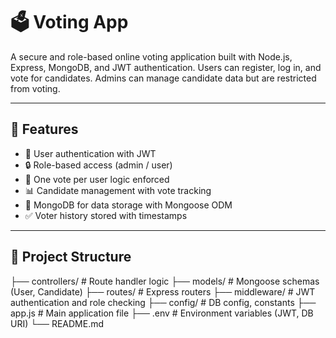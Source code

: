 # 🗳️ Voting App

A secure and role-based online voting application built with Node.js, Express, MongoDB, and JWT authentication. Users can register, log in, and vote for candidates. Admins can manage candidate data but are restricted from voting.

---

## 🚀 Features

- 👤 User authentication with JWT
- 🔒 Role-based access (admin / user)
- 🧾 One vote per user logic enforced
- 📊 Candidate management with vote tracking
- 🧠 MongoDB for data storage with Mongoose ODM
- ✅ Voter history stored with timestamps

---

## 📁 Project Structure

├── controllers/ # Route handler logic
├── models/ # Mongoose schemas (User, Candidate)
├── routes/ # Express routers
├── middleware/ # JWT authentication and role checking
├── config/ # DB config, constants
├── app.js # Main application file
├── .env # Environment variables (JWT, DB URI)
└── README.md

